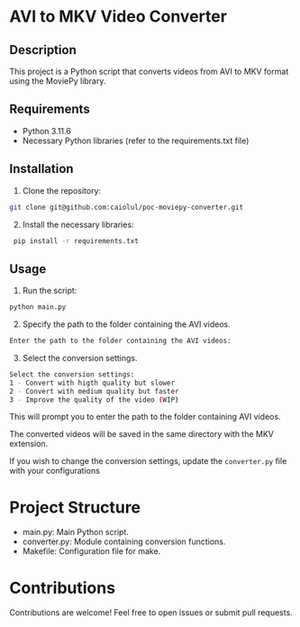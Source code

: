 # AVI to MKV Video Converter

## Description

This project is a Python script that converts videos from AVI to MKV format using the MoviePy library.

## Requirements

- Python 3.11.6
- Necessary Python libraries (refer to the requirements.txt file)

## Installation

1. Clone the repository:

```bash
git clone git@github.com:caiolul/poc-moviepy-converter.git
```
   
   
2. Install the necessary libraries:

```bash
 pip install -r requirements.txt
 ```
 
## Usage

1. Run the script:

```bash
python main.py
```
2. Specify the path to the folder containing the AVI videos.

```bash
Enter the path to the folder containing the AVI videos: 
```

3. Select the conversion settings.

```bash
Select the conversion settings:
1 - Convert with higth quality but slower
2 - Convert with medium quality but faster
3 - Improve the quality of the video (WIP)

```
This will prompt you to enter the path to the folder containing AVI videos.

The converted videos will be saved in the same directory with the MKV extension.

If you wish to change the conversion settings, update the `converter.py` file with your configurations

# Project Structure

- main.py: Main Python script.
- converter.py: Module containing conversion functions.
- Makefile: Configuration file for make.


# Contributions

Contributions are welcome! Feel free to open issues or submit pull requests.